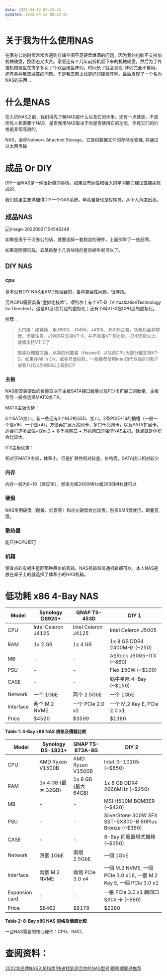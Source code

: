 ```yaml
---
data: 2023-04-12 00:23:42
updated: 2023-04-12 00:23:42
---
```

# 关于我为什么使用NAS

在家办公的时候常常会遇到存储空间不足硬盘爆满的问题，因为我的电脑不支持加机械硬盘，换固态又太贵。家里还有个几年前拆机留下来的机械硬盘，然后为了外接机械硬盘在拼多多买了个双盘硬盘阵列，时间长了就会发现-阵列完全不够用，还有各种散热减震的问题。于是我去网上找更好的硬盘阵列，最后发现了一个名为NAS的东西...

# 什么是NAS

在入坑NAS之前，我们得先了解NAS是什么以及它的作用，还有一点就是，不是所有人都需要个NAS，是否使用NAS取决于你是否使用它的功能，毕竟它们的价格是非常高昂的。

NAS，全称Network Attached Storage，它提供数据文件的存储与管理, 并通过以太网传输



# 成品 Or DIY

DIY一台NAS是一件很折腾的事情，如果没有耐性和强大的学习能力建议直接买现成的。

我们这里主要详细讲DIY一个NAS系统，毕竟自身也是程序员，从个人角度出发。

## 成品NAS

![image-20220927154548248](https://wrxinyue.oss-cn-hongkong.aliyuncs.com/img/image-20220927154548248.png)

如果是用于干活办公的话，就要选择一套稳定的硬件，上面例举了一些品牌。

如果是随便玩玩，去某鱼整个几百块钱的星际蜗牛就可以了。

## DIY NAS

### cpu

基本没有DIY NAS用AMD处理器的，各种兼容性问题，很麻烦。

另外CPU需要具备“虚拟化技术”。嘤特尔上有个VT-D（VirtualzationTechnology for Directed），这是IO层/芯片层的虚拟化；还有个叫VT-X是CPU层的虚拟化。

推荐：

> 入门级：如赛扬，用J1900、J3455、J4105、J5005之类，功耗也会非常低。但要注意，J1900只支持VT-X，并不具备VT-D功能。J3455及以上，就都支持VT-D了
>
> 酷睿处理器方面，从第四代酷睿（Haswell）以后的CPU大部分都支持VT-D。如果作All in On，或多开虚拟机，一般推荐使用intel四代以后的i5和i7或者八代以后的i3以上级别CP

### 主板

NAS能安装硬盘的数量取决于主板SATA接口数量以及PCI-E扩展口的数量，主板型号一般会选择MATX或ITX。

MATX主板优势：

6个SATA接口，新一些还有2个M.2的SSD、接口。2条PCIE*16的插槽（一般一个是x16、一个是x4），方便再扩展万兆网卡，多口千兆网卡，以及SATA扩展卡。适合打造多盘位+双m.2 + 多千兆网口 + 万兆网口的强悍NAS主机。缺点就是体积会比较大。

ITX主板优势：

相对于MATX主板，体积小，但是扩展性相对较差，价格高，SATA接口相对较少

### 内存

内存一般为8~16（建议16），频率方面2400MHz或2666MHz就可以

### 硬盘

NAS专用硬盘（酷狼、红盘等）和企业硬盘会比较贵，别买SMR盘就行，即叠瓦盘。

### 散热器

能压住CPU即可

### 机箱

便宜点的有蜗牛星际那种廉价的机箱，NAS机箱和普通机箱都可以，本人NAS是放在桌子上的就选择了体积小的NAS机箱。

# 低功耗 x86 4-Bay NAS

| Model     | Synology DS920+     | QNAP TS-453D        | DIY 1                       |
| --------- | ------------------- | ------------------- | --------------------------- |
| CPU       | Intel Celeron J4125 | Intel Celeron J4125 | Intel Celeron J5005         |
| RAM       | 1x 2 GB             | 1x 4 GB             | 1x 8 GB DDR4 2400MHz (~250) |
| MB        | -                   | -                   | ASRock J5005-ITX (~860)     |
| PSU       | -                   | -                   | Flex 150W (~$100)           |
| CASE      | -                   | -                   | 蜗牛星际 4-Bay (~$150)      |
| Network   | 一个 1GbE           | 两个 2.5GbE         | 一个 1GbE                   |
| Interface | 两个 M.2 NVME       | 一个 PCIe 2.0 x2    | 一个 M.2 Key E, PCIe 2.0 x1 |
| Price     | $4520               | $3599               | $1360                       |

**Table 1: 4-Bay x86 NAS 規格及價錢比較**

| Model          | Synology DS-1821+   | QNAP TS-873A-8G     | DIY 2                                                        |
| -------------- | ------------------- | ------------------- | ------------------------------------------------------------ |
| CPU            | AMD Ryzen V1500B    | AMD Ryzen V1500B    | Intel i3-10105 (~$850)                                       |
| RAM            | 1x 4 GB (最大 32GB) | 1x 8 GB (最大 64GB) | 1x 8 GB DDR4 2666MHz (~$250)                                 |
| MB             | -                   | -                   | MSI H510M BOMBER (~$420)                                     |
| PSU            | -                   | -                   | SilverStone 300W SFX SST-SX300-B 80Plus Bronze (~$350)       |
| CASE           | -                   | -                   | 8-Bay 伺服器塔式機箱 (~$350)                                 |
| Network        | 四個 1GbE           | 兩個 2.5GbE         | 一個 1GbE                                                    |
| Interface      | 兩個 M.2 NVME       | 兩個 PCIe 3.0 x4    | 一個 M.2 NVME, 一個 PCIe 3.0 x16, 一個 M.2 Key E, 一個 PCIe 3.0 x1 |
| Expansion card | -                   | -                   | 一張 PCIe 3.0 x1 轉四口 SATA 卡 (~$60)                       |
| Price          | $8462               | $8178               | $2280                                                        |

**Table 2: 8-Bay x86 NAS 規格及價錢比較**

一台NAS需要的核心硬件：CPU、RAID、

# 查阅资料：

[2022年品牌NAS入坑指南|快速找到适合你的NAS型号|群晖威联通推荐](https://zhuanlan.zhihu.com/p/361125179)
